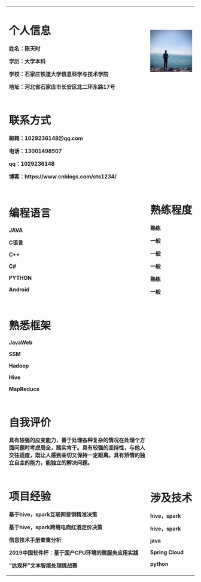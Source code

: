 <table border="0" >

  <tr>
   <td width="75%" align="left">
      <h1>个人信息</h1>
        <p><b>姓名：陈天时</b></p>
        <p><b>学历：大学本科</b></p>
        <p><b>学校：石家庄铁道大学信息科学与技术学院</b></p>
        <p><b>地址：河北省石家庄市长安区北二环东路17号</b></p>
    </td>
    <td width="25%">
      <img src="chentianshi.JPG" width="100%">  
    </td>
  </tr>
  <tr>
   <td>
      <h1>联系方式</h1>
        <p><b>邮箱：1029236148@qq.com</b></p>
        <p><b>电话：13001498507</b></p>
        <p><b>qq：1029236148</b></p>
        <p><b>博客：https://www.cnblogs.com/cts1234/</b></p>
    </td>
  </tr>
  
  <tr>
   <td>
      <h1>编程语言</h1>
        <p><b>JAVA</b></p>
        <p><b>C语言</b></p>
        <p><b>C++</b></p>
        <p><b>C#</b></p>
        <p><b>PYTHON</b></p>
        <p><b>Android</b></p>
    </td>
    <td>
      <h1>熟练程度</h1>
          <p><b>熟练</b></p>
          <p><b>一般</b></p>
          <p><b>一般</b></p>
          <p><b>一般</b></p>
          <p><b>熟练</b></p>
          <p><b>一般</b></p>
     </td>
  </tr>
  
  <tr>
   <td>
      <h1>熟悉框架</h1>
        <p><b>JavaWeb</b></p>
        <p><b>SSM</b></p>
        <p><b>Hadoop</b></p>
        <p><b>Hive</b></p>
        <p><b>MapReduce</b></p>
    </td>
  </tr>
  
   <tr>
       <td>
          <h1>自我评价</h1>
            <p><b>具有较强的应变能力，善于处理各种复杂的情况在处理个方面问题时考虑周全，踏实肯干。具有较强的坚持性，与他人交往适度，既让人感到亲切又保持一定距离。具有矫情的独立自主的能力，能独立的解决问题。</b></p>
       </td>
  </tr>
  
  <tr>
   <td>
      <h1>项目经验</h1>
        <p><b>基于hive，spark互联网营销精准决策</b></p>
        <p><b>基于hive，spark跨境电商红酒定价决策</b></p>
        <p><b>信息技术手册查重分析</b></p>
        <p><b>2019中国软件杯：基于国产CPU环境的微服务应用实践</b></p>
        <p><b>“达观杯”文本智能处理挑战赛 </b></p>
    </td>
  <td>
      <h1>涉及技术</h1>
        <p><b>hive，spark</b></p>
        <p><b>hive，spark</b></p>
        <p><b>java</b></p>
        <p><b>Spring Cloud</b></p>
        <p><b>python</b></p>
    </td>
  </tr>
  
</table>
